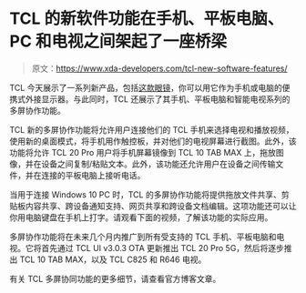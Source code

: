 # TCL 的新软件功能在手机、平板电脑、PC 和电视之间架起了一座桥梁

> 原文：<https://www.xda-developers.com/tcl-new-software-features/>

TCL 今天展示了一系列新产品，包括[这款眼镜](https://www.xda-developers.com/tcls-new-glasses-are-a-portable-external-monitor-for-your-phone-or-pc/)，你可以用它作为手机或电脑的便携式外接显示器。与此同时，TCL 还展示了其手机、平板电脑和智能电视系列的多屏协作功能。

TCL 新的多屏协作功能将允许用户连接他们的 TCL 手机来选择电视和播放视频，使用新的桌面模式，将手机用作触控板，并对他们的电视屏幕进行截图。此外，该功能将允许 TCL 20 Pro 用户将手机屏幕镜像到 TCL 10 TAB MAX 上，拖放图像，并在设备之间复制/粘贴文本。此外，该功能还允许用户在设备之间传输文件，并在连接的平板电脑上接听电话。

当用于连接 Windows 10 PC 时，TCL 的多屏协作功能将提供拖放文件共享、剪贴板内容共享、跨设备通知支持、网页共享和跨设备文档编辑。这项功能还可以让你用电脑键盘在手机上打字。请观看下面的视频，了解该功能的实际应用。

多屏协作功能将在未来几个月内推广到所有受支持的 TCL 手机、平板电脑和电视。它将首先通过 TCL UI v3.0.3 OTA 更新推出 TCL 20 Pro 5G，然后将逐步推出 TCL 10 TAB MAX，以及 TCL C825 和 R646 电视。

有关 TCL 多屏协同功能的更多细节，请查看官方博客文章。
